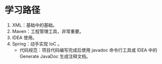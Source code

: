 # 学习路径
1. XML：基础中的基础。
2. Maven：工程管理工具，非常重要。
4. IDEA 使用。
3. Spring：动手实现 IoC 。
    - 代码规范：项目代码编写完成后使用 javadoc 命令行工具或 IDEA 中的 Generate JavaDoc 生成注释文档。